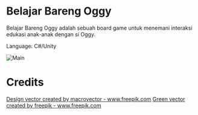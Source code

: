 # Belajar Bareng Oggy

Belajar Bareng Oggy adalah sebuah board game untuk menemani interaksi edukasi anak-anak dengan si Oggy.

Language: C#/Unity

![Main](https://media.githubusercontent.com/media/adewandaru/bbo/master/Assets/Resources/Board/board.jpg)

# Credits
<a href='https://www.freepik.com/vectors/design'>Design vector created by macrovector - www.freepik.com</a>
<a href='https://www.freepik.com/vectors/green'>Green vector created by freepik - www.freepik.com</a>
